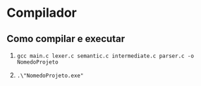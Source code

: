 # Compilador

## Como compilar e executar


1.  `gcc main.c lexer.c semantic.c intermediate.c parser.c -o NomedoProjeto`

2. `.\"NomedoProjeto.exe"`